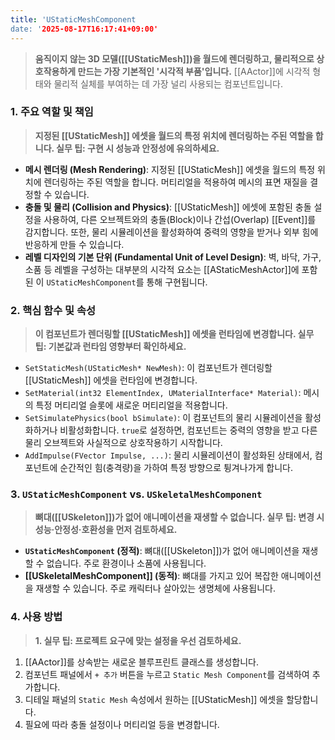 ```yaml
---
title: 'UStaticMeshComponent
date: '2025-08-17T16:17:41+09:00'
---
```




> **움직이지 않는 3D 모델([[UStaticMesh]])을 월드에 렌더링하고, 물리적으로 상호작용하게 만드는 가장 기본적인 '시각적 부품'입니다.** [[AActor]]에 시각적 형태와 물리적 실체를 부여하는 데 가장 널리 사용되는 컴포넌트입니다.

### **1. 주요 역할 및 책임**
> **지정된 [[UStaticMesh]] 에셋을 월드의 특정 위치에 렌더링하는 주된 역할을 합니다. 실무 팁: 구현 시 성능과 안정성에 유의하세요.**
* **메시 렌더링 (Mesh Rendering)**:
	지정된 [[UStaticMesh]] 에셋을 월드의 특정 위치에 렌더링하는 주된 역할을 합니다. 머티리얼을 적용하여 메시의 표면 재질을 결정할 수 있습니다.
* **충돌 및 물리 (Collision and Physics)**:
	[[UStaticMesh]] 에셋에 포함된 충돌 설정을 사용하여, 다른 오브젝트와의 충돌(Block)이나 간섭(Overlap) [[Event]]를 감지합니다. 또한, 물리 시뮬레이션을 활성화하여 중력의 영향을 받거나 외부 힘에 반응하게 만들 수 있습니다.
* **레벨 디자인의 기본 단위 (Fundamental Unit of Level Design)**:
	벽, 바닥, 가구, 소품 등 레벨을 구성하는 대부분의 시각적 요소는 [[AStaticMeshActor]]에 포함된 이 `UStaticMeshComponent`를 통해 구현됩니다.

### **2. 핵심 함수 및 속성**
> **이 컴포넌트가 렌더링할 [[UStaticMesh]] 에셋을 런타임에 변경합니다. 실무 팁: 기본값과 런타임 영향부터 확인하세요.**
* `SetStaticMesh(UStaticMesh* NewMesh)`:
	이 컴포넌트가 렌더링할 [[UStaticMesh]] 에셋을 런타임에 변경합니다.
* `SetMaterial(int32 ElementIndex, UMaterialInterface* Material)`:
	메시의 특정 머티리얼 슬롯에 새로운 머티리얼을 적용합니다.
* `SetSimulatePhysics(bool bSimulate)`:
	이 컴포넌트의 물리 시뮬레이션을 활성화하거나 비활성화합니다. `true`로 설정하면, 컴포넌트는 중력의 영향을 받고 다른 물리 오브젝트와 사실적으로 상호작용하기 시작합니다.
* `AddImpulse(FVector Impulse, ...)`:
	물리 시뮬레이션이 활성화된 상태에서, 컴포넌트에 순간적인 힘(충격량)을 가하여 특정 방향으로 튕겨나가게 합니다.

### **3. `UStaticMeshComponent` vs. `USkeletalMeshComponent`**
> **뼈대([[USkeleton]])가 없어 애니메이션을 재생할 수 없습니다. 실무 팁: 변경 시 성능·안정성·호환성을 먼저 검토하세요.**
* **`UStaticMeshComponent` (정적)**:
	뼈대([[USkeleton]])가 없어 애니메이션을 재생할 수 없습니다. 주로 환경이나 소품에 사용됩니다.
* **[[USkeletalMeshComponent]] (동적)**:
	뼈대를 가지고 있어 복잡한 애니메이션을 재생할 수 있습니다. 주로 캐릭터나 살아있는 생명체에 사용됩니다.

### **4. 사용 방법**
> **1. 실무 팁: 프로젝트 요구에 맞는 설정을 우선 검토하세요.**
1.  [[AActor]]를 상속받는 새로운 블루프린트 클래스를 생성합니다.
2.  컴포넌트 패널에서 `+ 추가` 버튼을 누르고 `Static Mesh Component`를 검색하여 추가합니다.
3.  디테일 패널의 `Static Mesh` 속성에서 원하는 [[UStaticMesh]] 에셋을 할당합니다.
4.  필요에 따라 충돌 설정이나 머티리얼 등을 변경합니다.